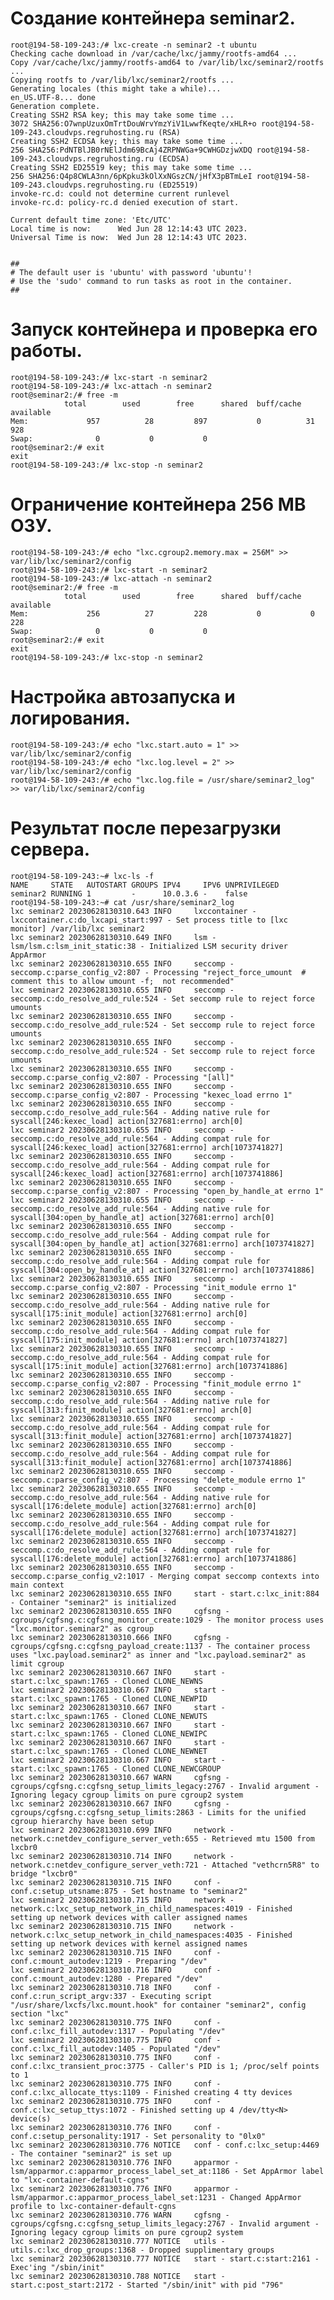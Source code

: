 # Создание контейнера seminar2.
    root@194-58-109-243:/# lxc-create -n seminar2 -t ubuntu
    Checking cache download in /var/cache/lxc/jammy/rootfs-amd64 ...
    Copy /var/cache/lxc/jammy/rootfs-amd64 to /var/lib/lxc/seminar2/rootfs ...
    Copying rootfs to /var/lib/lxc/seminar2/rootfs ...
    Generating locales (this might take a while)...
    en_US.UTF-8... done
    Generation complete.
    Creating SSH2 RSA key; this may take some time ...
    3072 SHA256:O7wnpUzuxOmTrtDouWrvYmzYiV1LwwfKeqte/xHLR+o root@194-58-109-243.cloudvps.regruhosting.ru (RSA)
    Creating SSH2 ECDSA key; this may take some time ...
    256 SHA256:PdNTBlJB0rNElJdm69BcAj4ZRPNWGa+9CWHGDzjwXDQ root@194-58-109-243.cloudvps.regruhosting.ru (ECDSA)
    Creating SSH2 ED25519 key; this may take some time ...
    256 SHA256:Q4p8CWLA3nn/6pKpku3kOlXxNGszCN/jHfX3pBTmLeI root@194-58-109-243.cloudvps.regruhosting.ru (ED25519)
    invoke-rc.d: could not determine current runlevel
    invoke-rc.d: policy-rc.d denied execution of start.

    Current default time zone: 'Etc/UTC'
    Local time is now:      Wed Jun 28 12:14:43 UTC 2023.
    Universal Time is now:  Wed Jun 28 12:14:43 UTC 2023.


    ##
    # The default user is 'ubuntu' with password 'ubuntu'!
    # Use the 'sudo' command to run tasks as root in the container.
    ##
# Запуск контейнера и проверка его работы.
    root@194-58-109-243:/# lxc-start -n seminar2
    root@194-58-109-243:/# lxc-attach -n seminar2
    root@seminar2:/# free -m
                total        used        free      shared  buff/cache   available
    Mem:             957          28         897           0          31         928
    Swap:              0           0           0
    root@seminar2:/# exit
    exit
    root@194-58-109-243:/# lxc-stop -n seminar2
# Ограничение контейнера 256 MB ОЗУ.
    root@194-58-109-243:/# echo "lxc.cgroup2.memory.max = 256M" >> var/lib/lxc/seminar2/config
    root@194-58-109-243:/# lxc-start -n seminar2
    root@194-58-109-243:/# lxc-attach -n seminar2
    root@seminar2:/# free -m
                total        used        free      shared  buff/cache   available
    Mem:             256          27         228           0           0         228
    Swap:              0           0           0
    root@seminar2:/# exit
    exit
    root@194-58-109-243:/# lxc-stop -n seminar2
# Настройка автозапуска и логирования.
    root@194-58-109-243:/# echo "lxc.start.auto = 1" >> var/lib/lxc/seminar2/config
    root@194-58-109-243:/# echo "lxc.log.level = 2" >> var/lib/lxc/seminar2/config
    root@194-58-109-243:/# echo "lxc.log.file = /usr/share/seminar2_log" >> var/lib/lxc/seminar2/config
# Результат после перезагрузки сервера.
    root@194-58-109-243:~# lxc-ls -f
    NAME     STATE   AUTOSTART GROUPS IPV4     IPV6 UNPRIVILEGED
    seminar2 RUNNING 1         -      10.0.3.6 -    false
    root@194-58-109-243:~# cat /usr/share/seminar2_log
    lxc seminar2 20230628130310.643 INFO     lxccontainer - lxccontainer.c:do_lxcapi_start:997 - Set process title to [lxc monitor] /var/lib/lxc seminar2
    lxc seminar2 20230628130310.649 INFO     lsm - lsm/lsm.c:lsm_init_static:38 - Initialized LSM security driver AppArmor
    lxc seminar2 20230628130310.655 INFO     seccomp - seccomp.c:parse_config_v2:807 - Processing "reject_force_umount  # comment this to allow umount -f;  not recommended"
    lxc seminar2 20230628130310.655 INFO     seccomp - seccomp.c:do_resolve_add_rule:524 - Set seccomp rule to reject force umounts
    lxc seminar2 20230628130310.655 INFO     seccomp - seccomp.c:do_resolve_add_rule:524 - Set seccomp rule to reject force umounts
    lxc seminar2 20230628130310.655 INFO     seccomp - seccomp.c:do_resolve_add_rule:524 - Set seccomp rule to reject force umounts
    lxc seminar2 20230628130310.655 INFO     seccomp - seccomp.c:parse_config_v2:807 - Processing "[all]"
    lxc seminar2 20230628130310.655 INFO     seccomp - seccomp.c:parse_config_v2:807 - Processing "kexec_load errno 1"
    lxc seminar2 20230628130310.655 INFO     seccomp - seccomp.c:do_resolve_add_rule:564 - Adding native rule for syscall[246:kexec_load] action[327681:errno] arch[0]
    lxc seminar2 20230628130310.655 INFO     seccomp - seccomp.c:do_resolve_add_rule:564 - Adding compat rule for syscall[246:kexec_load] action[327681:errno] arch[1073741827]
    lxc seminar2 20230628130310.655 INFO     seccomp - seccomp.c:do_resolve_add_rule:564 - Adding compat rule for syscall[246:kexec_load] action[327681:errno] arch[1073741886]
    lxc seminar2 20230628130310.655 INFO     seccomp - seccomp.c:parse_config_v2:807 - Processing "open_by_handle_at errno 1"
    lxc seminar2 20230628130310.655 INFO     seccomp - seccomp.c:do_resolve_add_rule:564 - Adding native rule for syscall[304:open_by_handle_at] action[327681:errno] arch[0]
    lxc seminar2 20230628130310.655 INFO     seccomp - seccomp.c:do_resolve_add_rule:564 - Adding compat rule for syscall[304:open_by_handle_at] action[327681:errno] arch[1073741827]
    lxc seminar2 20230628130310.655 INFO     seccomp - seccomp.c:do_resolve_add_rule:564 - Adding compat rule for syscall[304:open_by_handle_at] action[327681:errno] arch[1073741886]
    lxc seminar2 20230628130310.655 INFO     seccomp - seccomp.c:parse_config_v2:807 - Processing "init_module errno 1"
    lxc seminar2 20230628130310.655 INFO     seccomp - seccomp.c:do_resolve_add_rule:564 - Adding native rule for syscall[175:init_module] action[327681:errno] arch[0]
    lxc seminar2 20230628130310.655 INFO     seccomp - seccomp.c:do_resolve_add_rule:564 - Adding compat rule for syscall[175:init_module] action[327681:errno] arch[1073741827]
    lxc seminar2 20230628130310.655 INFO     seccomp - seccomp.c:do_resolve_add_rule:564 - Adding compat rule for syscall[175:init_module] action[327681:errno] arch[1073741886]
    lxc seminar2 20230628130310.655 INFO     seccomp - seccomp.c:parse_config_v2:807 - Processing "finit_module errno 1"
    lxc seminar2 20230628130310.655 INFO     seccomp - seccomp.c:do_resolve_add_rule:564 - Adding native rule for syscall[313:finit_module] action[327681:errno] arch[0]
    lxc seminar2 20230628130310.655 INFO     seccomp - seccomp.c:do_resolve_add_rule:564 - Adding compat rule for syscall[313:finit_module] action[327681:errno] arch[1073741827]
    lxc seminar2 20230628130310.655 INFO     seccomp - seccomp.c:do_resolve_add_rule:564 - Adding compat rule for syscall[313:finit_module] action[327681:errno] arch[1073741886]
    lxc seminar2 20230628130310.655 INFO     seccomp - seccomp.c:parse_config_v2:807 - Processing "delete_module errno 1"
    lxc seminar2 20230628130310.655 INFO     seccomp - seccomp.c:do_resolve_add_rule:564 - Adding native rule for syscall[176:delete_module] action[327681:errno] arch[0]
    lxc seminar2 20230628130310.655 INFO     seccomp - seccomp.c:do_resolve_add_rule:564 - Adding compat rule for syscall[176:delete_module] action[327681:errno] arch[1073741827]
    lxc seminar2 20230628130310.655 INFO     seccomp - seccomp.c:do_resolve_add_rule:564 - Adding compat rule for syscall[176:delete_module] action[327681:errno] arch[1073741886]
    lxc seminar2 20230628130310.655 INFO     seccomp - seccomp.c:parse_config_v2:1017 - Merging compat seccomp contexts into main context
    lxc seminar2 20230628130310.655 INFO     start - start.c:lxc_init:884 - Container "seminar2" is initialized
    lxc seminar2 20230628130310.655 INFO     cgfsng - cgroups/cgfsng.c:cgfsng_monitor_create:1029 - The monitor process uses "lxc.monitor.seminar2" as cgroup
    lxc seminar2 20230628130310.666 INFO     cgfsng - cgroups/cgfsng.c:cgfsng_payload_create:1137 - The container process uses "lxc.payload.seminar2" as inner and "lxc.payload.seminar2" as limit cgroup
    lxc seminar2 20230628130310.667 INFO     start - start.c:lxc_spawn:1765 - Cloned CLONE_NEWNS
    lxc seminar2 20230628130310.667 INFO     start - start.c:lxc_spawn:1765 - Cloned CLONE_NEWPID
    lxc seminar2 20230628130310.667 INFO     start - start.c:lxc_spawn:1765 - Cloned CLONE_NEWUTS
    lxc seminar2 20230628130310.667 INFO     start - start.c:lxc_spawn:1765 - Cloned CLONE_NEWIPC
    lxc seminar2 20230628130310.667 INFO     start - start.c:lxc_spawn:1765 - Cloned CLONE_NEWNET
    lxc seminar2 20230628130310.667 INFO     start - start.c:lxc_spawn:1765 - Cloned CLONE_NEWCGROUP
    lxc seminar2 20230628130310.667 WARN     cgfsng - cgroups/cgfsng.c:cgfsng_setup_limits_legacy:2767 - Invalid argument - Ignoring legacy cgroup limits on pure cgroup2 system
    lxc seminar2 20230628130310.667 INFO     cgfsng - cgroups/cgfsng.c:cgfsng_setup_limits:2863 - Limits for the unified cgroup hierarchy have been setup
    lxc seminar2 20230628130310.699 INFO     network - network.c:netdev_configure_server_veth:655 - Retrieved mtu 1500 from lxcbr0
    lxc seminar2 20230628130310.714 INFO     network - network.c:netdev_configure_server_veth:721 - Attached "vethcrn5R8" to bridge "lxcbr0"
    lxc seminar2 20230628130310.715 INFO     conf - conf.c:setup_utsname:875 - Set hostname to "seminar2"
    lxc seminar2 20230628130310.715 INFO     network - network.c:lxc_setup_network_in_child_namespaces:4019 - Finished setting up network devices with caller assigned names
    lxc seminar2 20230628130310.715 INFO     network - network.c:lxc_setup_network_in_child_namespaces:4035 - Finished setting up network devices with kernel assigned names
    lxc seminar2 20230628130310.715 INFO     conf - conf.c:mount_autodev:1219 - Preparing "/dev"
    lxc seminar2 20230628130310.716 INFO     conf - conf.c:mount_autodev:1280 - Prepared "/dev"
    lxc seminar2 20230628130310.718 INFO     conf - conf.c:run_script_argv:337 - Executing script "/usr/share/lxcfs/lxc.mount.hook" for container "seminar2", config section "lxc"
    lxc seminar2 20230628130310.775 INFO     conf - conf.c:lxc_fill_autodev:1317 - Populating "/dev"
    lxc seminar2 20230628130310.775 INFO     conf - conf.c:lxc_fill_autodev:1405 - Populated "/dev"
    lxc seminar2 20230628130310.775 INFO     conf - conf.c:lxc_transient_proc:3775 - Caller's PID is 1; /proc/self points to 1
    lxc seminar2 20230628130310.775 INFO     conf - conf.c:lxc_allocate_ttys:1109 - Finished creating 4 tty devices
    lxc seminar2 20230628130310.775 INFO     conf - conf.c:lxc_setup_ttys:1072 - Finished setting up 4 /dev/tty<N> device(s)
    lxc seminar2 20230628130310.776 INFO     conf - conf.c:setup_personality:1917 - Set personality to "0lx0"
    lxc seminar2 20230628130310.776 NOTICE   conf - conf.c:lxc_setup:4469 - The container "seminar2" is set up
    lxc seminar2 20230628130310.776 INFO     apparmor - lsm/apparmor.c:apparmor_process_label_set_at:1186 - Set AppArmor label to "lxc-container-default-cgns"
    lxc seminar2 20230628130310.776 INFO     apparmor - lsm/apparmor.c:apparmor_process_label_set:1231 - Changed AppArmor profile to lxc-container-default-cgns
    lxc seminar2 20230628130310.776 WARN     cgfsng - cgroups/cgfsng.c:cgfsng_setup_limits_legacy:2767 - Invalid argument - Ignoring legacy cgroup limits on pure cgroup2 system
    lxc seminar2 20230628130310.777 NOTICE   utils - utils.c:lxc_drop_groups:1368 - Dropped supplimentary groups
    lxc seminar2 20230628130310.777 NOTICE   start - start.c:start:2161 - Exec'ing "/sbin/init"
    lxc seminar2 20230628130310.788 NOTICE   start - start.c:post_start:2172 - Started "/sbin/init" with pid "796"